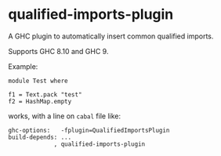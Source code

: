 # qualified-imports-plugin

A GHC plugin to automatically insert common qualified imports.

Supports GHC 8.10 and GHC 9.

Example:

```
module Test where

f1 = Text.pack "test"
f2 = HashMap.empty
```

works, with a line on `cabal` file like:

```
ghc-options:   -fplugin=QualifiedImportsPlugin
build-depends: ...
             , qualified-imports-plugin
```
